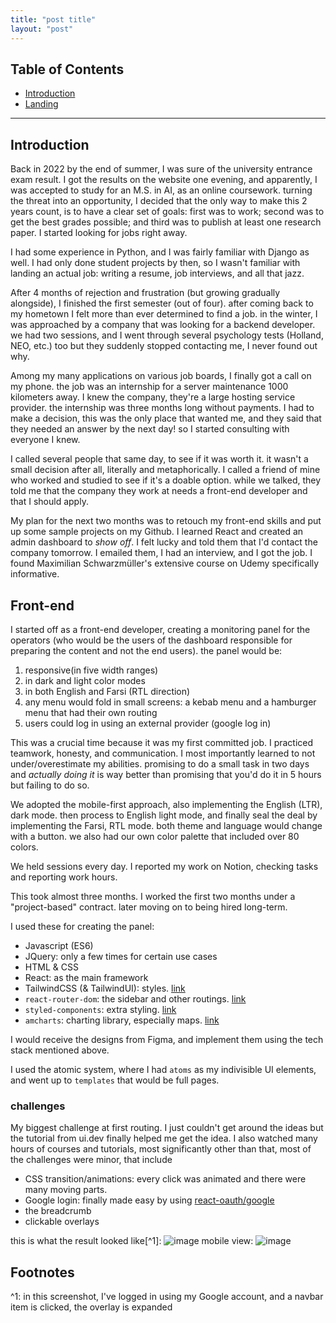 ```yaml
---
title: "post title"
layout: "post"
---
```


## Table of Contents
- [Introduction](#introduction)
- [Landing](#landing)

---

## Introduction
Back in 2022 by the end of summer, I was sure of the university entrance exam result. I got the results on the website one evening, and apparently, I was accepted to study for an M.S. in AI, as an online coursework. turning the threat into an opportunity, I decided that the only way to make this 2 years count, is to have a clear set of goals: first was to work; second was to get the best grades possible; and third was to publish at least one research paper. I started looking for jobs right away.

I had some experience in Python, and I was fairly familiar with Django as well. I had only done student projects by then, so I wasn't familiar with landing an actual job: writing a resume, job interviews, and all that jazz.

After 4 months of rejection and frustration (but growing gradually alongside), I finished the first semester (out of four). after coming back to my hometown I felt more than ever determined to find a job. in the winter, I was approached by a company that was looking for a backend developer. we had two sessions, and I went through several psychology tests (Holland, NEO, etc.) too but they suddenly stopped contacting me, I never found out why.

Among my many applications on various job boards, I finally got a call on my phone. the job was an internship for a server maintenance 1000 kilometers away. I knew the company, they're a large hosting service provider. the internship was three months long without payments. I had to make a decision, this was the only place that wanted me, and they said that they needed an answer by the next day! so I started consulting with everyone I knew.

I called several people that same day, to see if it was worth it. it wasn't a small decision after all, literally and metaphorically. I called a friend of mine who worked and studied to see if it's a doable option. while we talked, they told me that the company they work at needs a front-end developer and that I should apply.

My plan for the next two months was to retouch my front-end skills and put up some sample projects on my Github. I learned React and created an admin dashboard to _show off_. I felt lucky and told them that I'd contact the company tomorrow. I emailed them, I had an interview, and I got the job. I found Maximilian Schwarzmüller's extensive course on Udemy specifically informative.

## Front-end
I started off as a front-end developer, creating a monitoring panel for the operators (who would be the users of the dashboard responsible for preparing the content and not the end users). the panel would be:

1. responsive(in five width ranges)
2. in dark and light color modes
3. in both English and Farsi (RTL direction)
4. any menu would fold in small screens: a kebab menu and a hamburger menu that had their own routing
5. users could log in using an external provider (google log in)

This was a crucial time because it was my first committed job. I practiced teamwork, honesty, and communication. I most importantly learned to not under/overestimate my abilities.
promising to do a small task in two days and _actually doing it_ is way better than promising that you'd do it in 5 hours but failing to do so.

We adopted the mobile-first approach, also implementing the English (LTR), dark mode. then process to English light mode, and finally seal the deal by implementing the Farsi, RTL mode. both theme and language would change with a button. we also had our own color palette that included over 80 colors.

We held sessions every day. I reported my work on Notion, checking tasks and reporting work hours. 

This took almost three months. I worked the first two months under a "project-based" contract. later moving on to being hired long-term.

I used these for creating the panel:
- Javascript (ES6)
- JQuery: only a few times for certain use cases
- HTML & CSS
- React: as the main framework
- TailwindCSS (& TailwindUI): styles. [link](https://tailwindcss.com/)
- `react-router-dom`: the sidebar and other routings. [link](https://reactrouter.com/en/main)
- `styled-components`: extra styling. [link](https://www.styled-components.com/)
- `amcharts`: charting library, especially maps. [link](https://www.amcharts.com/)

I would receive the designs from Figma, and implement them using the tech stack mentioned above.

I used the atomic system, where I had `atoms` as my indivisible UI elements, and went up to `templates` that would be full pages.

### challenges
My biggest challenge at first routing. I just couldn't get around the ideas but the tutorial from ui.dev finally helped me get the idea. I also watched many hours of courses and tutorials, most significantly 
other than that, most of the challenges were minor, that include
- CSS transition/animations: every click was animated and there were many moving parts.
- Google login: finally made easy by using [react-oauth/google](https://www.npmjs.com/package/@react-oauth/google)
- the breadcrumb
- clickable overlays

this is what the result looked like[^1]:
![image](https://github.com/adelbordbari/adelbordbari.github.io/assets/13819151/3dadb67a-bcb7-4973-832f-2dc0675fe8ec)
mobile view:
![image](https://github.com/adelbordbari/adelbordbari.github.io/assets/13819151/0f59baba-8443-44c1-aa3c-dd6b10fee6ca)


## Footnotes
^1: in this screenshot, I've logged in using my Google account, and a navbar item is clicked, the overlay is expanded
